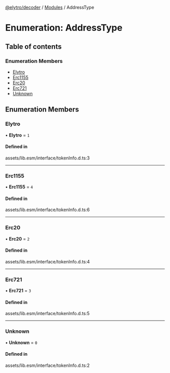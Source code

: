 [@elytro/decoder](../README.md) / [Modules](../modules.md) / AddressType

# Enumeration: AddressType

## Table of contents

### Enumeration Members

- [Elytro](AddressType.md#elytro)
- [Erc1155](AddressType.md#erc1155)
- [Erc20](AddressType.md#erc20)
- [Erc721](AddressType.md#erc721)
- [Unknown](AddressType.md#unknown)

## Enumeration Members

### Elytro

• **Elytro** = ``1``

#### Defined in

assets/lib.esm/interface/tokenInfo.d.ts:3

___

### Erc1155

• **Erc1155** = ``4``

#### Defined in

assets/lib.esm/interface/tokenInfo.d.ts:6

___

### Erc20

• **Erc20** = ``2``

#### Defined in

assets/lib.esm/interface/tokenInfo.d.ts:4

___

### Erc721

• **Erc721** = ``3``

#### Defined in

assets/lib.esm/interface/tokenInfo.d.ts:5

___

### Unknown

• **Unknown** = ``0``

#### Defined in

assets/lib.esm/interface/tokenInfo.d.ts:2
